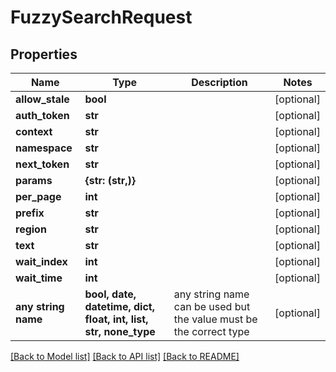 # FuzzySearchRequest


## Properties
Name | Type | Description | Notes
------------ | ------------- | ------------- | -------------
**allow_stale** | **bool** |  | [optional] 
**auth_token** | **str** |  | [optional] 
**context** | **str** |  | [optional] 
**namespace** | **str** |  | [optional] 
**next_token** | **str** |  | [optional] 
**params** | **{str: (str,)}** |  | [optional] 
**per_page** | **int** |  | [optional] 
**prefix** | **str** |  | [optional] 
**region** | **str** |  | [optional] 
**text** | **str** |  | [optional] 
**wait_index** | **int** |  | [optional] 
**wait_time** | **int** |  | [optional] 
**any string name** | **bool, date, datetime, dict, float, int, list, str, none_type** | any string name can be used but the value must be the correct type | [optional]

[[Back to Model list]](../README.md#documentation-for-models) [[Back to API list]](../README.md#documentation-for-api-endpoints) [[Back to README]](../README.md)


